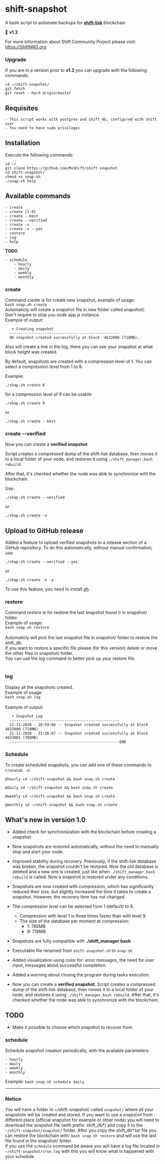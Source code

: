# shift-snapshot
A bash script to automate backups for [**shift-lisk**](https://github.com/ShiftNrg/shift-lisk) blockchain

🎉 **v1.2**

For more information about Shift Community Project please visit: https://ShiftNRG.org

### Upgrade

If you are in a version prior to **v1.2** you can upgrade with the following commands:

```
cd ~/shift-snapshot/ 
git fetch
git reset --hard origin/master
```

## Requisites
    - This script works with postgres and shift_db, configured with shift user
    - You need to have sudo privileges

## Installation

Execute the following commands:
```
cd ~/
git clone https://github.com/MxShift/shift-snapshot
cd shift-snapshot/
chmod +x snap.sh
./snap.sh help
```

## Available commands

    - create
    - create [1-9]
    - create --best
    - create --verified
    - create -v
    - create -v --yes
    - restore
    - log
    - help

**TODO**

    - schedule
		- hourly
		- daily
		- weekly
		- monthly

### create

Command _create_ is for create new snapshot, example of usage:<br>
`bash snap.sh create`<br>
Automaticly will create a snapshot file in new folder called snapshot/.<br>
Don't require to stop you node app.js instance.<br>
Example of output:<br>
```
   + Creating snapshot                                
  -------------------------------------------------- 
  OK snapshot created successfully at block  4632000 (718MB).
```
Also will create a line in the log, there you can see your snapshot at what block height was created.<br>

By default, snapshots are created with a compression level of 1. You can select a compression level from 1 to 9.

Example:
```
./shap.sh create 6
```

for a compression level of 9 can be usable:
```
./shap.sh create 9
```
or
```
./shap.sh create --best
```

### create --verified

Now you can create a **verified snapshot**.

Script creates a compressed dump of the shift-lisk database, then moves it to a local folder of your node, and restores it using `./shift_manager.bash rebuild`. 

After that, it's checked whether the node was able to synchronize with the blockchain.

Use:

```
./shap.sh create --verified
```

or

```
./shap.sh create -v
```

## Upload to GitHub release

Added a feature to upload verified snapshots to a release section of a GitHub repository.
To do this automatically, without manual confirmation, use:

```
./shap.sh create --verified --yes
```

or

```
./shap.sh create -v -y
```

To use this feature, you need to install [gh](https://github.com/cli/cli/blob/trunk/docs/install_linux.md).

### restore

Command _restore_ is for restore the last snapshot found it in snapshot/ folder.<br>
Example of usage:<br>
`bash snap.sh restore`<br>
<br>
Automaticly will pick the last snapshot file in snapshot/ folder to restore the shift_db.<br>
If you want to restore a specific file please (for this version) delete or move the other files in snapshot/ folder.<br>
You can use the _log_ command to better pick up your restore file.<br>
<br>

### log
Display all the snapshots created. <br>
Example of usage:<br>
`bash snap.sh log`<br>
<br>
Example of output:<br>
```
   + Snapshot Log                                                                  
  --------------------------------------------------                               
  21-11-2020 - 20:59:06 -- Snapshot created successfully at block  4632000 (718MB)  
  21-11-2020 - 21:36:07 -- Snapshot created successfully at block  4633001 (785MB)  
  --------------------------------------------------END                            
```

### Schedule

To create scheduled snapshots, you can add one of these commands to `cronatab -e`:

```
@hourly cd ~/shift-snapshot && bash snap.sh create

@daily cd ~/shift-snapshot && bash snap.sh create

@weekly cd ~/shift-snapshot && bash snap.sh create

@monthly cd ~/shift-snapshot && bash snap.sh create
```

## What's new in version 1.0

+ Added check for synchronization with the blockchain before creating a snapshot.

+ Now snapshots are restored automatically, without the need to manually stop and start your node.

+ Improved stability during recovery. Previously, if the shift-lisk database was broken, the snapshot couldn't be restored. Now the old database is deleted and a new one is created, just like when `./shift_manager.bash rebuild` is called. Now a snapshot is restored under any conditions.

+ Snapshots are now created with compression, which has significantly reduced their size, but slightly increased the time it takes to create a snapshot. However, the recovery time has not changed.

+ The compression level can be selected from 1 (default) to 9. 
  * Compression with level 1 is three times faster than with level 9. 
  * The size of the database per moment at compression:
    *  1: 785MB
    *  9: 718MB

+ Snapshots are fully compatible with **./shift_manager.bash**

+ Executable file renamed from `shift-snapshot.sh` to `snap.sh`

+ Added visualization using color for: error messages, the need for user input, messages about successful completion.

+ Added a warning about closing the program during tasks execution.

+ Now you can create a **verified snapshot**.
Script creates a compressed dump of the shift-lisk database, then moves it to a local folder of your node, and restores it using `./shift_manager.bash rebuild`. 
After that, it's checked whether the node was able to synchronize with the blockchain.




## TODO

- Make it possible to choose which snapshot to recover from

### schedule

Schedule snapshot creation periodically, with the available parameters:

    - hourly
    - daily
    - weekly
    - monthly

Example: `bash snap.sh schedule daily`
<br>

-------------------------------------------------------------

### Notice

You will have a folder in ~/shift-snapshot/ called `snapshot/` where all your snapshots will be created and stored.
If you want to use a snapshot from different place (official snapshot for example or other node) you will need to download the snapshot file (with prefix: shift_db*) and copy it to the `~/shift-snapshot/snapshot/` folder.
After you copy the shift_db*.tar file you can restore the blockchain with: `bash snap.sh restore` and will use the last file found in the snapshot/ folder.<br>
If you use the `schedule` command be aware you will have a log file located in `~/shift-snapshot/cron.log` with this you will know what is happened with your schedule.


<!-- ROADMAP :)

Добавить команду status, выводить статус ноды.

Сделать возможность выбора, из какого снапшота восстанавливаться.

Сделать не только предупреждение о закрытии, но и предотвращать закрытие при создании и восстановлении дампа.

Разобраться что за counter.json файл и нужен ли он.

Добавить удаление снапшотов, с выбором, и всех сразу -a --all

Добавить таймер на остановку если нода всё-таки не хочет синхронизироваться в snapshotStatusCheck

Может добавить вместо restore : -r , а вместо create : -c

? Подумать над тем, как можно было бы не делать постоянно полную базу, а иметь некую core базу, и от неё уже бекапить только новые фрагменты. Например сделать core на блоке 4638800, и бекапить только новые блоки.

OK - Подставлять уровень компрессии через ключ, типа "create -c 1-9" или "create --best" и "create --fast"
OK - Сделать проверку при крашах, чтобы не писалось OK snapshot restored successfully, когда на самом деле это не так.
OK - Добавить в рестор проверку на успешное восстановление.

-->